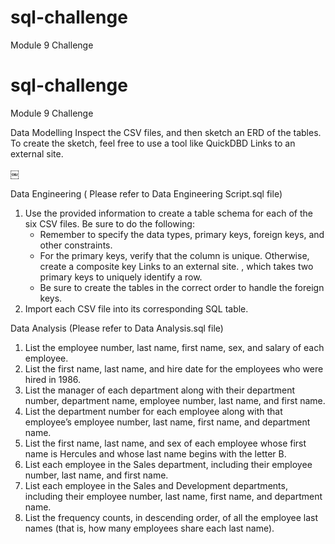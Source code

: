 # sql-challenge
Module 9 Challenge
# sql-challenge
Module 9 Challenge

Data Modelling
Inspect the CSV files, and then sketch an ERD of the tables. To create the sketch, feel free to use a tool like QuickDBD
Links to an external site.




￼



Data Engineering ( Please refer to  Data Engineering  Script.sql file)
1. Use the provided information to create a table schema for each of the six CSV files. Be sure to do the following:
    * Remember to specify the data types, primary keys, foreign keys, and other constraints.
    * For the primary keys, verify that the column is unique. Otherwise, create a composite key Links to an external site. , which takes two primary keys to uniquely identify a row.
    * Be sure to create the tables in the correct order to handle the foreign keys.
2. Import each CSV file into its corresponding SQL table. 

Data Analysis (Please refer to Data Analysis.sql file)
1. List the employee number, last name, first name, sex, and salary of each employee.
2. List the first name, last name, and hire date for the employees who were hired in 1986.
3. List the manager of each department along with their department number, department name, employee number, last name, and first name.
4. List the department number for each employee along with that employee’s employee number, last name, first name, and department name.
5. List the first name, last name, and sex of each employee whose first name is Hercules and whose last name begins with the letter B.
6. List each employee in the Sales department, including their employee number, last name, and first name.
7. List each employee in the Sales and Development departments, including their employee number, last name, first name, and department name.
8. List the frequency counts, in descending order, of all the employee last names (that is, how many employees share each last name).
